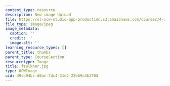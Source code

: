 ```yaml
---
content_type: resource
description: New image Upload
file: https://ol-ocw-studio-app-production.s3.amazonaws.com/courses/4-301-introduction-to-the-visual-arts-spring-2007/39cd94bcd0ac7dc431d222e69c4b2703_faulkner.jpg
file_type: image/jpeg
image_metadata:
  caption: ''
  credit: ''
  image-alt: ''
learning_resource_types: []
parent_title: thumbs
parent_type: CourseSection
resourcetype: Image
title: faulkner.jpg
type: OCWImage
uid: 39cd94bc-d0ac-7dc4-31d2-22e69c4b2703
---
```

